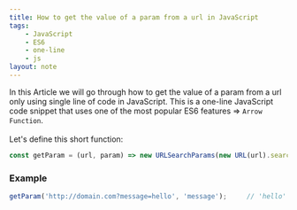```yaml
---
title: How to get the value of a param from a url in JavaScript
tags:
    - JavaScript
    - ES6
    - one-line
    - js
layout: note
---
```




In this Article we will go through how to get the value of a param from a url only using single line of code in JavaScript.
This is a one-line JavaScript code snippet that uses one of the most popular ES6 features => `Arrow Function`.
<br/>
<br/>
Let's define this short function:

```js {.wrap}
const getParam = (url, param) => new URLSearchParams(new URL(url).search).get(param);
```

### Example

```js {.wrap}
getParam('http://domain.com?message=hello', 'message');     // 'hello'
```